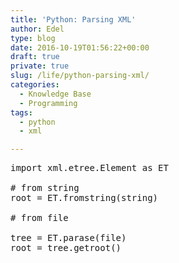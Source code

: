 ```yaml
---
title: 'Python: Parsing XML'
author: Edel
type: blog
date: 2016-10-19T01:56:22+00:00
draft: true
private: true
slug: /life/python-parsing-xml/
categories:
  - Knowledge Base
  - Programming
tags:
  - python
  - xml

---
```

<pre>import xml.etree.Element as ET

# from string
root = ET.fromstring(string)

# from file

tree = ET.parase(file)
root = tree.getroot()</pre>



